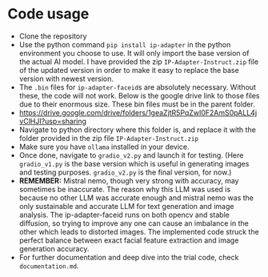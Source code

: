 # Code usage

- Clone the repository 
- Use the python command `pip install ip-adapter` in the python environment you choose to use. It will only import the base version of the actual AI model. I have provided the zip `IP-Adapter-Instruct.zip` file of the updated version in order to make it easy to replace the base version with newest version.
- The `.bin` files for `ip-adapter-faceid`s are absolutely necessary. Without these, the code will not work. Below is the google drive link to those files due to their enormous size. These bin files must be in the parent folder.
- https://drive.google.com/drive/folders/1geaZjtR5PqZwI0F2AmS0pALL4jvClHJI?usp=sharing
- Navigate to python directory where this folder is, and replace it with the folder provided in the zip file `IP-Adapter-Instruct.zip` 
- Make sure you have `ollama` installed in your device. 
- Once done, navigate to `gradio_v2.py` and launch it for testing. (Here `gradio_v1.py` is the base version which is useful in generating images and testing purposes. `gradio_v2.py` is the final version, for now.)
- **REMEMBER:** Mistral nemo, though very strong with accuracy, may sometimes be inaccurate. The reason why this LLM was used is because no other LLM was accurate enough and mistral nemo was the only sustainable and accurate LLM for text generation and image analysis. The ip-adapter-faceid runs on both opencv and stable diffusion, so trying to improve any one can cause an imbalance in the other which leads to distorted images. The implemented code struck the perfect balance between exact facial feature extraction and image generation accuracy.
- For further documentation and deep dive into the trial code, check `documentation.md`.
